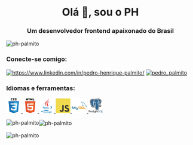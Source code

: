 <h1 align="center">Olá 👋, sou o PH</h1>
<h3 align="center">Um desenvolvedor frontend apaixonado do Brasil</h3>

<p align="left"> <img src="https://komarev.com/ghpvc/?username=ph-palmito&label=Profile%20views&color=0e75b6&style=flat" alt="ph-palmito" /> </p>

<h3 align="left">Conecte-se comigo:</h3>
<p align="left">
<a href="https://linkedin.com/in/https://www.linkedin.com/in/pedro-henrique-palmito/" target="blank"><img align="center" src="https://raw.githubusercontent.com/rahuldkjain/github-profile-readme-generator/master/src/images/icons/Social/linked-in-alt.svg" alt="https://www.linkedin.com/in/pedro-henrique-palmito/" height="30" width="40" /></a>
<a href="https://instagram.com/pedro_palmito" target="blank"><img align="center" src="https://raw.githubusercontent.com/rahuldkjain/github-profile-readme-generator/master/src/images/icons/Social/instagram.svg" alt="pedro_palmito" height="30" width="40" /></a>
</p>

<h3 align="left">Idiomas e ferramentas:</h3>
<p align="left"> <a href="https://www.w3schools.com/css/" target="_blank" rel="noreferrer"> <img src="https://raw.githubusercontent.com/devicons/devicon/master/icons/css3/css3-original-wordmark.svg" alt="css3" width="40" height="40"/> </a> <a href="https://www.w3.org/html/" target="_blank" rel="noreferrer"> <img src="https://raw.githubusercontent.com/devicons/devicon/master/icons/html5/html5-original-wordmark.svg" alt="html5" width="40" height="40"/> </a> <a href="https://www.java.com" target="_blank" rel="noreferrer"> <img src="https://raw.githubusercontent.com/devicons/devicon/master/icons/java/java-original.svg" alt="java" width="40" height="40"/> </a> <a href="https://developer.mozilla.org/en-US/docs/Web/JavaScript" target="_blank" rel="noreferrer"> <img src="https://raw.githubusercontent.com/devicons/devicon/master/icons/javascript/javascript-original.svg" alt="javascript" width="40" height="40"/> </a> <a href="https://www.mysql.com/" target="_blank" rel="noreferrer"> <img src="https://raw.githubusercontent.com/devicons/devicon/master/icons/mysql/mysql-original-wordmark.svg" alt="mysql" width="40" height="40"/> </a> <a href="https://www.postgresql.org" target="_blank" rel="noreferrer"> <img src="https://raw.githubusercontent.com/devicons/devicon/master/icons/postgresql/postgresql-original-wordmark.svg" alt="postgresql" width="40" height="40"/> </a> </p>

<p><img align="left" src="https://github-readme-stats.vercel.app/api/top-langs?username=ph-palmito&show_icons=true&theme=tokyonight&locale=en&layout=compact" alt="ph-palmito" /></p>

<p> <img align="center" src="https://github-readme-stats.vercel.app/api?username=ph-palmito&show_icons=true&theme=tokyonight&title_color=303ea6&text_color=484cb1&locale=en" alt="ph-palmito" /></p>

<p><img align="center" src="https://github-readme-streak-stats.herokuapp.com/?user=ph-palmito&theme=dark" alt="ph-palmito" /></p>
